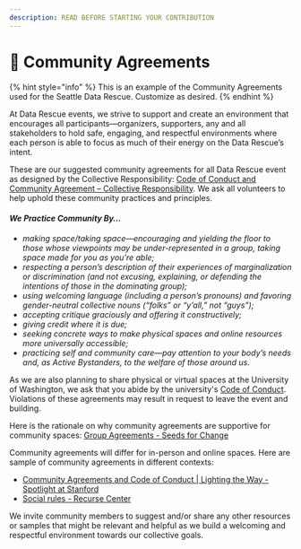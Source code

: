 ```yaml
---
description: READ BEFORE STARTING YOUR CONTRIBUTION
---
```


# 🙏 Community Agreements

{% hint style="info" %}
This is an example of the Community Agreements used for the Seattle Data Rescue. Customize as desired.
{% endhint %}

At Data Rescue events, we strive to support and create an environment that encourages all participants—organizers, supporters, any and all stakeholders to hold safe, engaging, and respectful environments where each person is able to focus as much of their energy on the Data Rescue’s intent.

These are our suggested community agreements for all Data Rescue event as designed by the Collective Responsibility: [Code of Conduct and Community Agreement – Collective Responsibility](https://laborforum.diglib.org/code-of-conduct-and-community-agreement/). We ask all volunteers to help uphold these community practices and principles.&#x20;

#### _We Practice Community By…_ <a href="#practice" id="practice"></a>

* _making space/taking space—encouraging and yielding the floor to those whose viewpoints may be under-represented in a group, taking space made for you as you’re able;_
* _respecting a person’s description of their experiences of marginalization or discrimination (and not excusing, explaining, or defending the intentions of those in the dominating group);_
* _using welcoming language (including a person’s pronouns) and favoring gender-neutral collective nouns (“folks” or “y’all,” not “guys”);_
* _accepting critique graciously and offering it constructively;_
* _giving credit where it is due;_
* _seeking concrete ways to make physical spaces and online resources more universally accessible;_
* _practicing self and community care—pay attention to your body’s needs and, as Active Bystanders, to the welfare of those around us._

As we are also planning to share physical or virtual spaces at the University of Washington, we ask that you abide by the university's [Code of Conduct](https://lib.uw.edu/about/policy/conduct/). Violations of these agreements may result in request to leave the event and building.&#x20;

Here is the rationale on why community agreements are supportive for community spaces: [Group Agreements - Seeds for Change](https://www.seedsforchange.org.uk/groupagree)

Community agreements will differ for in-person and online spaces. Here are sample of community agreements in different contexts:

* [Community Agreements and Code of Conduct | Lighting the Way - Spotlight at Stanford](https://exhibits.stanford.edu/lightingtheway/about/community-agreements-and-code-of-conduct)
* [Social rules - Recurse Center](https://www.recurse.com/social-rules)

We invite community members to suggest and/or share any other resources or samples that might be relevant and helpful as we build a welcoming and respectful environment towards our collective goals.
